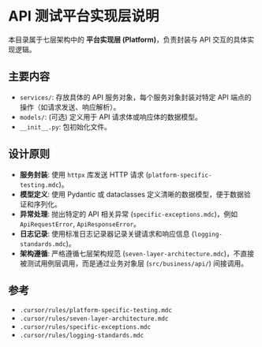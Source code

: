 # API 测试平台实现层说明

本目录属于七层架构中的 **平台实现层 (Platform)**，负责封装与 API 交互的具体实现逻辑。

## 主要内容
- `services/`: 存放具体的 API 服务对象，每个服务对象封装对特定 API 端点的操作（如请求发送、响应解析）。
- `models/`: (可选) 定义用于 API 请求体或响应体的数据模型。
- `__init__.py`: 包初始化文件。

## 设计原则
- **服务封装**: 使用 `httpx` 库发送 HTTP 请求 (`platform-specific-testing.mdc`)。
- **模型定义**: 使用 Pydantic 或 dataclasses 定义清晰的数据模型，便于数据验证和序列化。
- **异常处理**: 抛出特定的 API 相关异常 (`specific-exceptions.mdc`)，例如 `ApiRequestError`, `ApiResponseError`。
- **日志记录**: 使用标准日志记录器记录关键请求和响应信息 (`logging-standards.mdc`)。
- **架构遵循**: 严格遵循七层架构规范 (`seven-layer-architecture.mdc`)，不直接被测试用例层调用，而是通过业务对象层 (`src/business/api/`) 间接调用。

## 参考
- `.cursor/rules/platform-specific-testing.mdc`
- `.cursor/rules/seven-layer-architecture.mdc`
- `.cursor/rules/specific-exceptions.mdc`
- `.cursor/rules/logging-standards.mdc` 